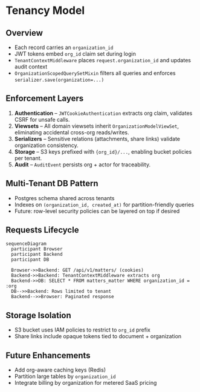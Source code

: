 # Tenancy Model

## Overview

- Each record carries an `organization_id`
- JWT tokens embed `org_id` claim set during login
- `TenantContextMiddleware` places `request.organization_id` and updates audit context
- `OrganizationScopedQuerySetMixin` filters all queries and enforces `serializer.save(organization=...)`

## Enforcement Layers

1. **Authentication** – `JWTCookieAuthentication` extracts org claim, validates CSRF for unsafe calls.
2. **Viewsets** – All domain viewsets inherit `OrganizationModelViewSet`, eliminating accidental cross-org reads/writes.
3. **Serializers** – Sensitive relations (attachments, share links) validate organization consistency.
4. **Storage** – S3 keys prefixed with `{org_id}/...`, enabling bucket policies per tenant.
5. **Audit** – `AuditEvent` persists org + actor for traceability.

## Multi-Tenant DB Pattern

- Postgres schema shared across tenants
- Indexes on `(organization_id, created_at)` for partition-friendly queries
- Future: row-level security policies can be layered on top if desired

## Requests Lifecycle

```mermaid
sequenceDiagram
  participant Browser
  participant Backend
  participant DB

  Browser->>Backend: GET /api/v1/matters/ (cookies)
  Backend->>Backend: TenantContextMiddleware extracts org
  Backend->>DB: SELECT * FROM matters_matter WHERE organization_id = :org
  DB-->>Backend: Rows limited to tenant
  Backend-->>Browser: Paginated response
```

## Storage Isolation

- S3 bucket uses IAM policies to restrict to `org_id` prefix
- Share links include opaque tokens tied to document + organization

## Future Enhancements

- Add org-aware caching keys (Redis)
- Partition large tables by `organization_id`
- Integrate billing by organization for metered SaaS pricing
